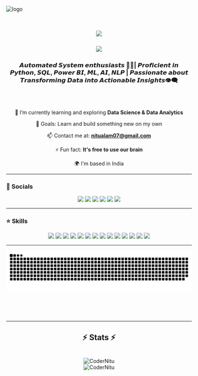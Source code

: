![logo](https://github.com/CoderNitu/CoderNitu/blob/main/Github%20Banner.png)

 <h1 align="center">
  <img src="https://readme-typing-svg.herokuapp.com/?font=Righteous&size=35&center=true&vCenter=true&width=500&height=70&duration=4000&lines=Hi+There!+👋;+I'm+Nitu+Alam!;" />
</h1>

<p align="center">
<img src="https://komarev.com/ghpvc/?username=CoderNitu&style=for-the-badge">
</p>

 <h3 align="center">𝘼𝙪𝙩𝙤𝙢𝙖𝙩𝙚𝙙 𝙎𝙮𝙨𝙩𝙚𝙢 𝙚𝙣𝙩𝙝𝙪𝙨𝙞𝙖𝙨𝙩𝙨 👩‍💻| 𝙋𝙧𝙤𝙛𝙞𝙘𝙞𝙚𝙣𝙩 𝙞𝙣 𝙋𝙮𝙩𝙝𝙤𝙣, 𝙎𝙌𝙇, 𝙋𝙤𝙬𝙚𝙧 𝘽𝙄, 𝙈𝙇, 𝘼𝙄, 𝙉𝙇𝙋 | 𝙋𝙖𝙨𝙨𝙞𝙤𝙣𝙖𝙩𝙚 𝙖𝙗𝙤𝙪𝙩 𝙏𝙧𝙖𝙣𝙨𝙛𝙤𝙧𝙢𝙞𝙣𝙜 𝘿𝙖𝙩𝙖 𝙞𝙣𝙩𝙤 𝘼𝙘𝙩𝙞𝙤𝙣𝙖𝙗𝙡𝙚 𝙄𝙣𝙨𝙞𝙜𝙝𝙩𝙨👁‍🗨</h3>

<br/>

## 
<div align="center">
  
🌱 I’m currently learning and exploring **Data Science & Data Analytics**

🥅 Goals: Learn and build something new on my own

📫 Contact me at: **nitualam07@gmail.com**

⚡ Fun fact: **It's free to use our brain**

🌍 I'm based in India

 </div>
 <hr/>
 
 ### 🤙 Socials

<p align="center">  
<a href="https://www.instagram.com/lifestyle_entertrainer/"><img src = "https://img.shields.io/badge/Instagram-%23E4405F.svg?style=for-the-badge&logo=Instagram&logoColor=white"></a>
<a href="https://www.linkedin.com/in/nitu-alam-link/" target="_blank" rel="noreferrer"><img src="https://img.shields.io/badge/linkedin-%230077B5.svg?style=for-the-badge&logo=linkedin&logoColor=white"></a> 
<a href="https://twitter.com/Tenacious_45"><img src = "https://img.shields.io/badge/Twitter-%231DA1F2.svg?style=for-the-badge&logo=Twitter&logoColor=white"></a>
<a href="https://github.com/CoderNitu"><img src="https://img.shields.io/badge/github-%23121011.svg?style=for-the-badge&logo=github&logoColor=white"></a>
<a href="https://auth.geeksforgeeks.org/user/nitualam07/?utm_source=geeksforgeeks&utm_medium=my_profile&utm_campaign=auth_user"><img src="https://img.shields.io/badge/Geeks_for_Geeks-gray?style=for-the-badge&logo=geeksforgeeks&logoColor=35914c"></a>
<a href="https://www.quora.com/profile/Nitu-Alam-1"><img src="https://img.shields.io/badge/Quora-%23B92B27.svg?&style=for-the-badge&logo=Quora&logoColor=white"></a>

<hr/>


### ⭐ Skills

<p align="center">
<img src="https://img.shields.io/badge/c-%2300599C.svg?style=for-the-badge&logo=c&logoColor=white">
<img src="https://img.shields.io/badge/c++-%2300599C.svg?style=for-the-badge&logo=c%2B%2B&logoColor=white">
<img src="https://img.shields.io/badge/css3-%231572B6.svg?style=for-the-badge&logo=css3&logoColor=white">
<img src="https://img.shields.io/badge/html5-%23E34F26.svg?style=for-the-badge&logo=html5&logoColor=white">
<img src="https://img.shields.io/badge/java-%23ED8B00.svg?style=for-the-badge&logo=openjdk&logoColor=white">
 <img src="https://img.shields.io/badge/javascript-%23323330.svg?style=for-the-badge&logo=javascript&logoColor=%23F7DF1E">
<img src="https://img.shields.io/badge/php-%23777BB4.svg?style=for-the-badge&logo=php&logoColor=white">
<img src="https://img.shields.io/badge/Power BI-%23007ACC.svg?style=for-the-badge&logo=Power BI&logoColor=white">
<img src="https://img.shields.io/badge/bootstrap-%23563D7C.svg?style=for-the-badge&logo=bootstrap&logoColor=white">
<img src="https://img.shields.io/badge/MS Excel-0769AD?style=for-the-badge&logo=MS Excel&logoColor=white">
 <img src="https://img.shields.io/badge/Python-0769AD?style=for-the-badge&logo=Python&logoColor=white">
 <img src="https://img.shields.io/badge/MySQL-%23323330.svg?style=for-the-badge&logo=MySQL&logoColor=%23F7DF1E">
 <img src="https://img.shields.io/badge/PostgerSQL-%23323330.svg?style=for-the-badge&logo=PostgerSQL&logoColor=%23F7DF1E">
 <img src="https://img.shields.io/badge/TensorFlow-%23323330.svg?style=for-the-badge&logo=TensorFlow&logoColor=%23F7DF1E">
</p>
<hr/>


<div align="center">
  <img alt="snake eating my contributions" src="https://raw.githubusercontent.com/salesp07/salesp07/output/github-contribution-grid-snake.svg" />
  
  <br/><br/><br/>
</div>
<hr/>

<h2 align="center">⚡ Stats ⚡</h2>
<br>
<div align=center>

  <img width=390 src="https://github-readme-stats.vercel.app/api/top-langs?username=CoderNitu&show_icons=true&locale=en&layout=compact" alt="CoderNitu" />
   <br>
  <img width=390 src="https://github-readme-streak-stats.herokuapp.com/?user=CoderNitu&" alt="CoderNitu" />
  
  </div>
